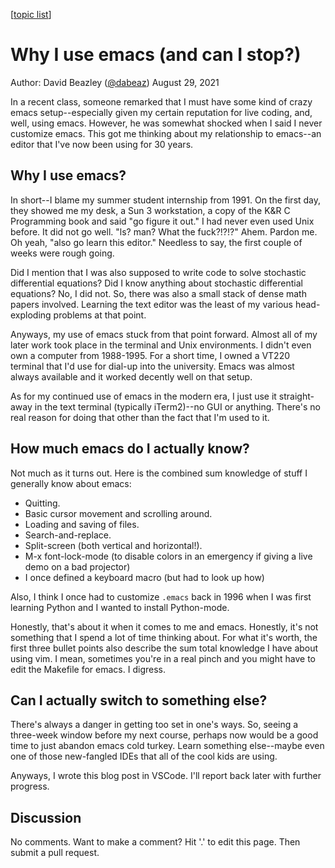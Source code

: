 [[topic list](../README.md)]

# Why I use emacs (and can I stop?)

Author: David Beazley ([@dabeaz](https://www.dabeaz.com))
August 29, 2021

In a recent class, someone remarked that I must have some kind of crazy emacs setup--especially given my certain reputation for live coding, and, well, using emacs.  However, he was somewhat shocked when I said I never customize emacs.  This got me thinking about my relationship to emacs--an editor that I've now been using for 30 years.

## Why I use emacs?

In short--I blame my summer student internship from 1991. On the first day, they showed me my desk, a Sun 3 workstation, a copy of the K&R C Programming book and said "go figure it out."  I had never even used Unix before.  It did not go well. "ls? man? What the fuck?!?!?"  Ahem. Pardon me.   Oh yeah, "also go learn this editor."   Needless to say, the first couple of weeks were rough going.

Did I mention that I was also supposed to write code to solve stochastic differential equations? Did I know anything about stochastic differential equations?  No, I did not.   So, there was also a small stack of dense math papers involved.  Learning the text editor was the least of my various head-exploding problems at that point.

Anyways, my use of emacs stuck from that point forward.  Almost all of my later work took place in the terminal and Unix environments.  I didn't even own a computer from 1988-1995.  For a short time, I owned a VT220 terminal that I'd use for dial-up into the university. Emacs was almost always available and it worked decently well on that setup. 

As for my continued use of emacs in the modern era, I just use it straight-away in the text terminal (typically iTerm2)--no GUI or anything.   There's no real reason for doing that other than the fact that I'm used to it.  

## How much emacs do I actually know?

Not much as it turns out.  Here is the combined sum knowledge of stuff I generally know about emacs:

* Quitting.
* Basic cursor movement and scrolling around.
* Loading and saving of files.
* Search-and-replace.
* Split-screen (both vertical and horizontal!).
* M-x font-lock-mode (to disable colors in an emergency if giving a live demo on a bad projector)
* I once defined a keyboard macro (but had to look up how)

Also, I think I once had to customize `.emacs` back in 1996 when I was first learning Python and I wanted to install Python-mode.

Honestly, that's about it when it comes to me and emacs.  Honestly, it's not something that I spend a lot of time thinking about. For what it's worth, the first three bullet points also describe the sum total knowledge I have about using vim. I mean, sometimes you're in a real pinch and you might have to edit the Makefile for emacs.  I digress.  

## Can I actually switch to something else?

There's always a danger in getting too set in one's ways.  So, seeing a three-week window before my next course, perhaps now would be a good time to just abandon emacs cold turkey. Learn something else--maybe even one of those new-fangled IDEs that all of the cool kids are using. 

Anyways, I wrote this blog post in VSCode. I'll report back later with further progress. 

## Discussion

No comments.  Want to make a comment?  Hit '.' to edit this page. Then submit a pull request. 









